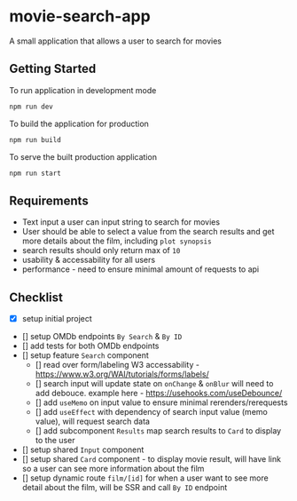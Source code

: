 # movie-search-app
A small application that allows a user to search for movies

## Getting Started

To run application in development mode

```bash
npm run dev
```

To build the application for production

```bash
npm run build
```

To serve the built production application

```bash
npm run start
```

## Requirements

 - Text input a user can input string to search for movies
 - User should be able to select a value from the search results and get more details about the film, including `plot synopsis`
 - search results should only return max of `10`
 - usability & accessability for all users
 - performance - need to ensure minimal amount of requests to api

## Checklist

- [x] setup initial project 
- [] setup OMDb endpoints `By Search` & `By ID`
- [] add tests for both OMDb endpoints
- [] setup feature `Search` component
    - [] read over form/labeling W3 accessability - https://www.w3.org/WAI/tutorials/forms/labels/
    - [] search input will update state on `onChange` & `onBlur` will need to add debouce. example here - https://usehooks.com/useDebounce/
    - [] add `useMemo` on input value to ensure minimal rerenders/rerequests
    - [] add `useEffect` with dependency of search input value (memo value), will request search data
    - [] add subcomponent `Results` map search results to `Card` to display to the user
- [] setup shared `Input` component
- [] setup shared `Card` component - to display movie result, will have link so a user can see more information about the film
- [] setup dynamic route `film/[id]` for when a user want to see more detail about the film, will be SSR and call `By ID` endpoint
